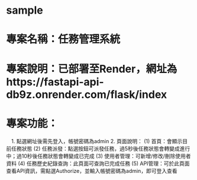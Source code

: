 # sample
# 專案名稱：任務管理系統
# 專案說明：已部署至Render，網址為https://fastapi-api-db9z.onrender.com/flask/index
# 專案功能：
　1. 點選網址後需先登入，帳號密碼為admin
  2. 頁面說明：
     (1) 首頁：會顯示目前任務狀態
	 (2) 任務派發：點選按鈕可派發任務，過5秒後任務狀態會轉變成進行中；過10秒後任務狀態會轉變成已完成
	 (3) 使用者管理：可新增/修改/刪除使用者資料
	 (4) 任務歷史紀錄查詢：此頁面可查詢已完成任務
	 (5) API管理：可於此頁面查看API資訊，需點選Authorize，並輸入帳號密碼為admin，即可登入查看
